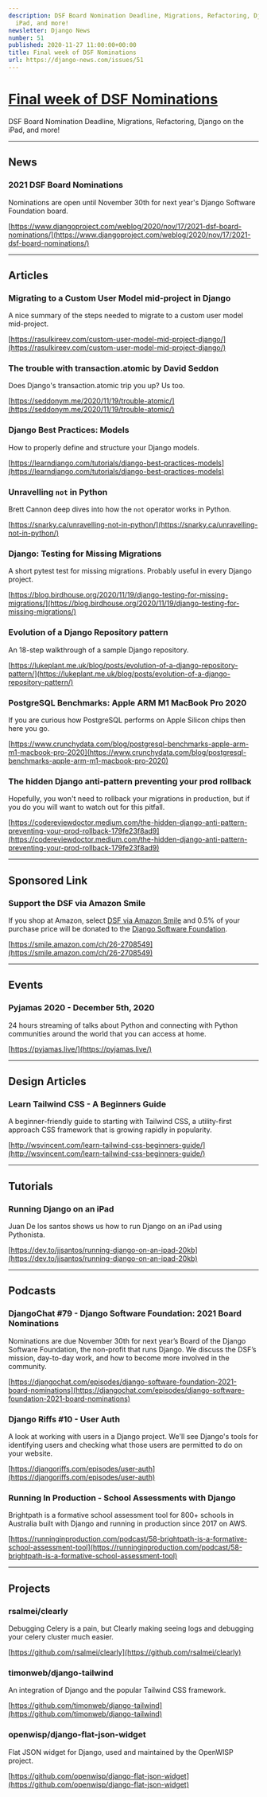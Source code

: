 ```yaml
---
description: DSF Board Nomination Deadline, Migrations, Refactoring, Django on the
  iPad, and more!
newsletter: Django News
number: 51
published: 2020-11-27 11:00:00+00:00
title: Final week of DSF Nominations
url: https://django-news.com/issues/51
---
```


# [Final week of DSF Nominations](https://django-news.com/issues/51)

DSF Board Nomination Deadline, Migrations, Refactoring, Django on the iPad, and more!

----

## News

### 2021 DSF Board Nominations

<p>Nominations are open until November 30th for next year's Django Software Foundation board.</p>

[https://www.djangoproject.com/weblog/2020/nov/17/2021-dsf-board-nominations/](https://www.djangoproject.com/weblog/2020/nov/17/2021-dsf-board-nominations/)

----

## Articles

### Migrating to a Custom User Model mid-project in Django

<p>A nice summary of the steps needed to migrate to a custom user model mid-project.</p>

[https://rasulkireev.com/custom-user-model-mid-project-django/](https://rasulkireev.com/custom-user-model-mid-project-django/)

### The trouble with transaction.atomic by David Seddon

<p>Does Django's transaction.atomic trip you up? Us too.</p>

[https://seddonym.me/2020/11/19/trouble-atomic/](https://seddonym.me/2020/11/19/trouble-atomic/)

### Django Best Practices: Models

<p>How to properly define and structure your Django models.</p>

[https://learndjango.com/tutorials/django-best-practices-models](https://learndjango.com/tutorials/django-best-practices-models)

### Unravelling `not` in Python

<p>Brett Cannon deep dives into how the <code>not</code> operator works in Python.</p>

[https://snarky.ca/unravelling-not-in-python/](https://snarky.ca/unravelling-not-in-python/)

### Django: Testing for Missing Migrations

<p>A short pytest test for missing migrations. Probably useful in every Django project.</p>

[https://blog.birdhouse.org/2020/11/19/django-testing-for-missing-migrations/](https://blog.birdhouse.org/2020/11/19/django-testing-for-missing-migrations/)

### Evolution of a Django Repository pattern

<p>An 18-step walkthrough of a sample Django repository.</p>

[https://lukeplant.me.uk/blog/posts/evolution-of-a-django-repository-pattern/](https://lukeplant.me.uk/blog/posts/evolution-of-a-django-repository-pattern/)

### PostgreSQL Benchmarks: Apple ARM M1 MacBook Pro 2020

<p>If you are curious how PostgreSQL performs on Apple Silicon chips then here you go.</p>

[https://www.crunchydata.com/blog/postgresql-benchmarks-apple-arm-m1-macbook-pro-2020](https://www.crunchydata.com/blog/postgresql-benchmarks-apple-arm-m1-macbook-pro-2020)

### The hidden Django anti-pattern preventing your prod rollback

<p>Hopefully, you won't need to rollback your migrations in production, but if you do you will want to watch out for this pitfall.</p>

[https://codereviewdoctor.medium.com/the-hidden-django-anti-pattern-preventing-your-prod-rollback-179fe23f8ad9](https://codereviewdoctor.medium.com/the-hidden-django-anti-pattern-preventing-your-prod-rollback-179fe23f8ad9)

----

## Sponsored Link

### Support the DSF via Amazon Smile

<p>If you shop at Amazon, select <a href="https://cur.at/nsoeJfQ">DSF via Amazon Smile</a> and 0.5% of your purchase price will be donated to the <a href="https://cur.at/KCrhHWt">Django Software Foundation</a>.</p>

[https://smile.amazon.com/ch/26-2708549](https://smile.amazon.com/ch/26-2708549)

----

## Events

### Pyjamas 2020 - December 5th, 2020

<p>24 hours streaming of talks about Python and connecting with Python communities around the world that you can access at home.</p>

[https://pyjamas.live/](https://pyjamas.live/)

----

## Design Articles

### Learn Tailwind CSS - A Beginners Guide

<p>A beginner-friendly guide to starting with Tailwind CSS, a utility-first approach CSS framework that is growing rapidly in popularity.</p>

[http://wsvincent.com/learn-tailwind-css-beginners-guide/](http://wsvincent.com/learn-tailwind-css-beginners-guide/)

----

## Tutorials

### Running Django on an iPad

<p>Juan De los santos shows us how to run Django on an iPad using Pythonista.</p>

[https://dev.to/jjsantos/running-django-on-an-ipad-20kb](https://dev.to/jjsantos/running-django-on-an-ipad-20kb)

----

## Podcasts

### DjangoChat #79 - Django Software Foundation: 2021 Board Nominations

<p>Nominations are due November 30th for next year’s Board of the Django Software Foundation, the non-profit that runs Django. We discuss the DSF’s mission, day-to-day work, and how to become more involved in the community.</p>

[https://djangochat.com/episodes/django-software-foundation-2021-board-nominations](https://djangochat.com/episodes/django-software-foundation-2021-board-nominations)

### Django Riffs #10 - User Auth

<p>A look at working with users in a Django project.  We'll see Django's tools for identifying users and checking what those users are permitted to do on your website.</p>

[https://djangoriffs.com/episodes/user-auth](https://djangoriffs.com/episodes/user-auth)

### Running In Production - School Assessments with Django

<p>Brightpath is a formative school assessment tool for 800+ schools in Australia built with Django and running in production since 2017 on AWS.</p>

[https://runninginproduction.com/podcast/58-brightpath-is-a-formative-school-assessment-tool](https://runninginproduction.com/podcast/58-brightpath-is-a-formative-school-assessment-tool)

----

## Projects

### rsalmei/clearly

<p>Debugging Celery is a pain, but Clearly making seeing logs and debugging your celery cluster much easier.</p>

[https://github.com/rsalmei/clearly](https://github.com/rsalmei/clearly)

### timonweb/django-tailwind

<p>An integration of Django and the popular Tailwind CSS framework.</p>

[https://github.com/timonweb/django-tailwind](https://github.com/timonweb/django-tailwind)

### openwisp/django-flat-json-widget

<p>Flat JSON widget for Django, used and maintained by the OpenWISP project.</p>

[https://github.com/openwisp/django-flat-json-widget](https://github.com/openwisp/django-flat-json-widget)